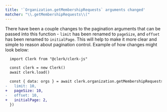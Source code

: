```yaml
---
title: '`Organization.getMembershipRequests` arguments changed'
matcher: "\\.getMembershipRequests\\("
---
```


There have been a couple changes to the pagination arguments that can be passed into this function - `limit` has been renamed to `pageSize`, and `offset` has been renamed to `initialPage`. This will help to make it more clear and simple to reason about pagination control. Example of how changes might look below:

```diff
  import Clerk from "@clerk/clerk-js"

  const clerk = new Clerk()
  await clerk.load()

  const { data: orgs } = await clerk.organization.getMembershipRequests({
-   limit: 10,
+   pageSize: 10,
-   offset: 10,
+   initialPage: 2,
  })
```
